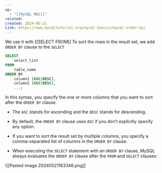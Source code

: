 ```yaml
---
up:
  - "[[MySQL MOC]]"
related: 
created: 2024-05-21
Link: https://www.mysqltutorial.org/mysql-basics/mysql-order-by/
---
```

We use it with [[SELECT FROM]]
To sort the rows in the result set, we add `ORDER BY` clause to the `SELECT`
```sql
SELECT
	select_list
FROM
	table_name
ORDER BY
	column1 [ASC|DESC],
	column2 [ASC|DESC],
	...;
```
In this syntax, you specify the one or more columns that you want to sort after the `ORDER BY` clause.

- The `ASC` stands for ascending and the `DESC` stands for descending. 

- By default, the `ORDER BY` clause uses `ASC` if you don’t explicitly specify any option.

- If you want to sort the result set by multiple columns, you specify a comma-separated list of columns in the `ORDER BY` clause.

- When executing the `SELECT` statement with an `ORDER BY` clause, MySQL always evaluates the `ORDER BY` clause after the `FROM` and `SELECT` clauses:

![[Pasted image 20240521163346.png]]
